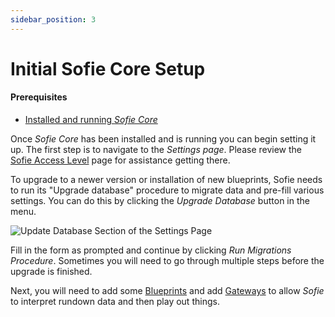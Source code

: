 ```yaml
---
sidebar_position: 3
---
```


# Initial Sofie Core Setup

#### Prerequisites

* [Installed and running _Sofie&nbsp;Core_](installing-sofie-server-core.md)

Once _Sofie&nbsp;Core_ has been installed and is running you can begin setting it up. The first step is to navigate to the _Settings page_. Please review the [Sofie Access Level](../features/access-levels.md) page for assistance getting there.

To upgrade to a newer version or installation of new blueprints, Sofie needs to run its "Upgrade database" procedure to migrate data and pre-fill various settings. You can do this by clicking the _Upgrade Database_ button in the menu. 

![Update Database Section of the Settings Page](/img/docs/getting-started/settings-page-full-update-db.jpg)

Fill in the form as prompted and continue by clicking _Run Migrations Procedure_. Sometimes you will need to go through multiple steps before the upgrade is finished.

Next, you will need to add some [Blueprints](installing-blueprints.md) and add [Gateways](installing-a-gateway/intro.md) to allow _Sofie_ to interpret rundown data and then play out things.

